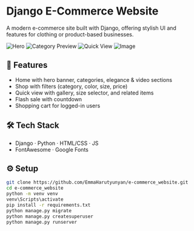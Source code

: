 # Django E-Commerce Website

A modern e-commerce site built with Django, offering stylish UI and features for clothing or product-based businesses.

![Hero](https://github.com/user-attachments/assets/39afaa10-6097-4b31-b01e-79523ebabfb0)
![Category Preview](https://github.com/user-attachments/assets/b2beb42d-8cfe-4ece-9534-7099ee78d4f2)
![Quick View](https://github.com/user-attachments/assets/5fc16649-143a-4d95-a7ec-b28c5e8ea735)
![Image](https://github.com/user-attachments/assets/9dc9a4e5-01da-4729-af30-0f9dd8b21c88)

## 🚀 Features

- Home with hero banner, categories, elegance & video sections
- Shop with filters (category, color, size, price)
- Quick view with gallery, size selector, and related items
- Flash sale with countdown
- Shopping cart for logged-in users

## 🛠️ Tech Stack

- Django · Python · HTML/CSS · JS
- FontAwesome · Google Fonts

## ⚙️ Setup

```bash
git clone https://github.com/EmmaHarutyunyan/e-commerce_website.git
cd e-commerce_website
python -m venv venv
venv\Scripts\activate
pip install -r requirements.txt
python manage.py migrate
python manage.py createsuperuser
python manage.py runserver

```
